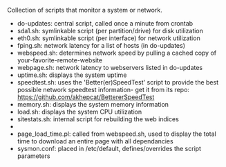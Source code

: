 Collection of scripts that monitor a system or network.

* do-updates:  central script, called once a minute from crontab  
* sda1.sh: symlinkable script (per partition/drive) for disk utilization  
* eth0.sh: symlinkable script (per interface) for network utilization  
* fping.sh:  network latency for a list of hosts (in do-updates)  
* webspeed.sh: determines network speed by pulling a cached copy of your-favorite-remote-website  
* webpage.sh: network latency to webservers listed in do-updates  
* uptime.sh: displays the system uptime  
* speedtest.sh: uses the 'Better(er)SpeedTest' script to provide the best possible network speedtest information- get it from its repo: https://github.com/akhepcat/BettererSpeedTest  
* memory.sh: displays the system memory information  
* load.sh: displays the system CPU utilization  
* sitestats.sh: internal script for rebuilding the web indices  
*  
* page_load_time.pl:  called from webspeed.sh, used to display the total time to download an entire page with all dependancies  
* sysmon.conf:  placed in /etc/default, defines/overrides the script parameters  

